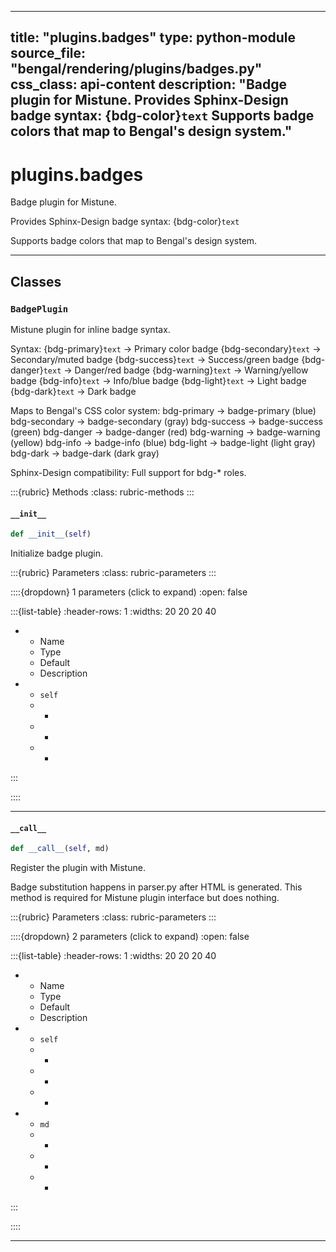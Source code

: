 
---
title: "plugins.badges"
type: python-module
source_file: "bengal/rendering/plugins/badges.py"
css_class: api-content
description: "Badge plugin for Mistune.  Provides Sphinx-Design badge syntax: {bdg-color}`text`  Supports badge colors that map to Bengal's design system."
---

# plugins.badges

Badge plugin for Mistune.

Provides Sphinx-Design badge syntax: {bdg-color}`text`

Supports badge colors that map to Bengal's design system.

---

## Classes

### `BadgePlugin`


Mistune plugin for inline badge syntax.

Syntax:
    {bdg-primary}`text`      -> Primary color badge
    {bdg-secondary}`text`    -> Secondary/muted badge
    {bdg-success}`text`      -> Success/green badge
    {bdg-danger}`text`       -> Danger/red badge
    {bdg-warning}`text`      -> Warning/yellow badge
    {bdg-info}`text`         -> Info/blue badge
    {bdg-light}`text`        -> Light badge
    {bdg-dark}`text`         -> Dark badge

Maps to Bengal's CSS color system:
    bdg-primary   -> badge-primary (blue)
    bdg-secondary -> badge-secondary (gray)
    bdg-success   -> badge-success (green)
    bdg-danger    -> badge-danger (red)
    bdg-warning   -> badge-warning (yellow)
    bdg-info      -> badge-info (blue)
    bdg-light     -> badge-light (light gray)
    bdg-dark      -> badge-dark (dark gray)

Sphinx-Design compatibility: Full support for bdg-* roles.




:::{rubric} Methods
:class: rubric-methods
:::
#### `__init__`
```python
def __init__(self)
```

Initialize badge plugin.



:::{rubric} Parameters
:class: rubric-parameters
:::

::::{dropdown} 1 parameters (click to expand)
:open: false

:::{list-table}
:header-rows: 1
:widths: 20 20 20 40

* - Name
  - Type
  - Default
  - Description
* - `self`
  - -
  - -
  - -
:::

::::




---
#### `__call__`
```python
def __call__(self, md)
```

Register the plugin with Mistune.

Badge substitution happens in parser.py after HTML is generated.
This method is required for Mistune plugin interface but does nothing.



:::{rubric} Parameters
:class: rubric-parameters
:::

::::{dropdown} 2 parameters (click to expand)
:open: false

:::{list-table}
:header-rows: 1
:widths: 20 20 20 40

* - Name
  - Type
  - Default
  - Description
* - `self`
  - -
  - -
  - -
* - `md`
  - -
  - -
  - -
:::

::::




---


